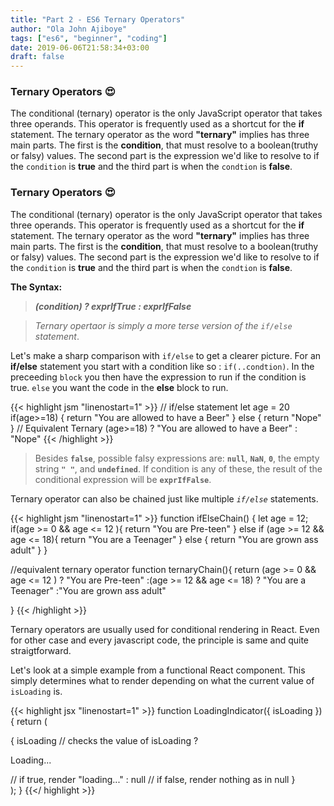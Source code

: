 ```yaml
---
title: "Part 2 - ES6 Ternary Operators"
author: "Ola John Ajiboye"
tags: ["es6", "beginner", "coding"]
date: 2019-06-06T21:58:34+03:00
draft: false
---
```


### Ternary Operators :heart_eyes:

The conditional (ternary) operator is the only JavaScript operator that takes three operands. This operator is frequently used as a shortcut for the **if** statement.
The ternary operator as the word **"ternary"** implies has three main parts. The first is the **condition**, that must resolve to a boolean(truthy or falsy) values. The second part is the expression we'd like to resolve to if the `condition` is **true** and the third part is when the `condtion` is **false**.

<!--more-->

### Ternary Operators :heart_eyes:
The conditional (ternary) operator is the only JavaScript operator that takes three operands. This operator is frequently used as a shortcut for the **if** statement.
The ternary operator as the word **"ternary"** implies has three main parts. The first is the **condition**, that must resolve to a boolean(truthy or falsy) values. The second part is the expression we'd like to resolve to if the `condition` is **true** and the third part is when the `condtion` is **false**.

**The Syntax:**


> ***(condition) ? exprIfTrue : exprIfFalse***

> *Ternary opertaor is simply a more terse version of the `if/else` statement*.

Let's make a sharp comparison with `if/else` to get a clearer picture. For an **if/else** statement you start with a condition like so : `if(..condtion)`. In the preceeding `block` you then have the expression to run if the condition is true. `else` you want the code in the **else** block to run.

{{< highlight jsm  "linenostart=1"  >}}
// if/else statement
let age = 20
if(age>=18) {
  return  "You are allowed to have a Beer"
} else {
  return "Nope"
}
// Equivalent Ternary
(age>=18) ? "You are allowed to have a Beer" : "Nope"
{{< /highlight >}}


> Besides **`false`**, possible falsy expressions are: **`null`**, **`NaN`**, **`0`**, the empty string **`" "`**, and **`undefined`**. If condition is any of these, the result of the conditional expression will be **`exprIfFalse`**.

Ternary operator can also be chained just like multiple *`if/else`* statements.

{{< highlight jsm  "linenostart=1"  >}}
function ifElseChain() {
  let age = 12;
  if(age >= 0 && age <= 12 ){
    return "You are Pre-teen"
  }
  else if (age >= 12 && age <= 18){
    return  "You are a Teenager"
  }
  else {
    return "You are grown ass adult"
  }
}

//equivalent ternary operator
function ternaryChain(){
  return (age >= 0 && age <= 12 ) ? "You are Pre-teen"
         :(age >= 12 && age <= 18) ? "You are a Teenager"
         :"You are grown ass adult"

}
{{< /highlight >}}

Ternary operators are usually used for conditional rendering in React. Even for other case and every javascript code, the principle is same and quite straigtforward.

Let's look at a simple example from a functional React component. This simply determines what to render depending on what the current value of `isLoading` is.

{{< highlight jsx  "linenostart=1"  >}}
function LoadingIndicator({ isLoading }) {
  return (
    <div>
      { isLoading            // checks the value of isLoading
        ? <p>Loading...</p>  // if true, render "loading..."
        : null               // if false, render nothing as in null
      }
    </div>
  );
}
{{</ highlight >}}
